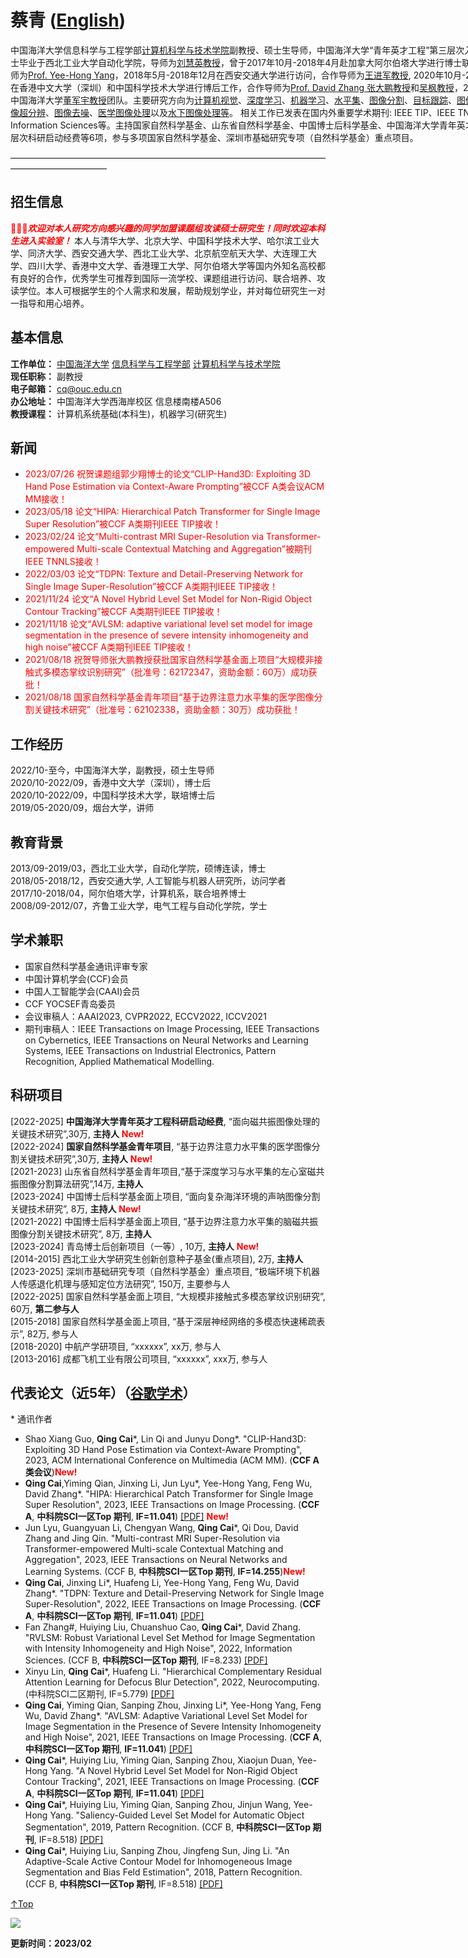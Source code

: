 <span id = "Top"> </span>
# 蔡青 (<a href="/index-en.html">English</a>)  

<p style="width:970px;">
    <img src="/cai.jpg" align="right" width="150" hspace="5" vspace="5">
    中国海洋大学信息科学与工程学部<a href="http://it.ouc.edu.cn/cq/list.htm">计算机科学与技术学院</a>副教授、硕士生导师，中国海洋大学“青年英才工程”第三层次入选者。博士毕业于西北工业大学自动化学院，导师为<a href="https://teacher.nwpu.edu.cn/liuhuiying">刘慧英教授</a>，曾于2017年10月-2018年4月赴加拿大阿尔伯塔大学进行博士联合培养，导师为<a href="http://webdocs.cs.ualberta.ca/~yang/index.html">Prof. Yee-Hong Yang</a>，2018年5月-2018年12月在西安交通大学进行访问，合作导师为<a href="https://gr.xjtu.edu.cn/zh/web/jinjun/home">王进军教授</a>, 2020年10月-2022年9月在香港中文大学（深圳）和中国科学技术大学进行博后工作，合作导师为<a href="https://scholar.google.com/citations?user=IOagLnEAAAAJ&hl=zh-CN">Prof. David Zhang 张大鹏教授</a>和<a href="https://scholar.google.com/citations?user=5bInRDEAAAAJ&hl=zh-CN">吴枫教授</a>，2022年加入中国海洋大学<a href="http://it.ouc.edu.cn/djy/main.htm">董军宇教授</a>团队。主要研究方向为<u>计算机视觉</u>、<u>深度学习</u>、<u>机器学习</u>、<u>水平集</u>、<u>图像分割</u>、<u>目标跟踪</u>、<u>图像恢复</u>、<u>图像超分辨</u>、<u>图像去噪</u>、<u>医学图像处理</u>以及<u>水下图像处理等</u>。 相关工作已发表在国内外重要学术期刊: IEEE TIP、IEEE TNNLS、PR、Information Sciences等。主持国家自然科学基金、山东省自然科学基金、中国博士后科学基金、中国海洋大学青年英才工程第三层次科研启动经费等6项，参与多项国家自然科学基金、深圳市基础研究专项（自然科学基金）重点项目。
</p>  
———————————————————————————————————————————————

## 招生信息
<span style="color:red;">🎈🎈🎈***欢迎对本人研究方向感兴趣的同学加盟课题组攻读硕士研究生！同时欢迎本科生进入实验室！***</span> 本人与清华大学、北京大学、中国科学技术大学、哈尔滨工业大学、同济大学、西安交通大学、西北工业大学、北京航空航天大学、大连理工大学、四川大学、香港中文大学、香港理工大学、阿尔伯塔大学等国内外知名高校都有良好的合作，优秀学生可推荐到国际一流学校、课题组进行访问、联合培养、攻读学位。本人可根据学生的个人需求和发展，帮助规划学业，并对每位研究生一对一指导和用心培养。
    
## 基本信息
**工作单位：** <a href="http://www.ouc.edu.cn/">中国海洋大学</a> <a href="http://it.ouc.edu.cn/main.htm">信息科学与工程学部</a> <a href="https://it.ouc.edu.cn/cs/main.htm">计算机科学与技术学院</a>   
**现任职称：** 副教授   
**电子邮箱：** cq@ouc.edu.cn   
**办公地址：** 中国海洋大学西海岸校区 信息楼南楼A506   
**教授课程：** 计算机系统基础(本科生)，机器学习(研究生) 

## 新闻
+ <span style="color:red;">2023/07/26 祝贺课题组郭少翔博士的论文“CLIP-Hand3D: Exploiting 3D Hand Pose Estimation via Context-Aware Prompting”被CCF A类会议ACM MM接收！
+ <span style="color:red;">2023/05/18 论文“HIPA: Hierarchical Patch Transformer for Single Image Super Resolution”被CCF A类期刊IEEE TIP接收！</span>
+ <span style="color:red;">2023/02/24 论文“Multi-contrast MRI Super-Resolution via Transformer-empowered Multi-scale Contextual Matching and Aggregation”被期刊IEEE TNNLS接收！</span>
+ <span style="color:red;">2022/03/03 论文“TDPN: Texture and Detail-Preserving Network for Single Image Super-Resolution”被CCF A类期刊IEEE TIP接收！</span>
+ <span style="color:red;">2021/11/24 论文“A Novel Hybrid Level Set Model for Non-Rigid Object Contour Tracking”被CCF A类期刊IEEE TIP接收！</span>
+ <span style="color:red;">2021/11/18 论文“AVLSM: adaptive variational level set model for image segmentation in the presence of severe intensity inhomogeneity and high noise”被CCF A类期刊IEEE TIP接收！</span>
+ <span style="color:red;">2021/08/18 祝贺导师张大鹏教授获批国家自然科学基金面上项目“大规模非接触式多模态掌纹识别研究”（批准号：62172347，资助金额：60万）成功获批！</span>
+ <span style="color:red;">2021/08/18 国家自然科学基金青年项目“基于边界注意力水平集的医学图像分割关键技术研究”（批准号：62102338，资助金额：30万）成功获批！</span>

## 工作经历
2022/10-至今，中国海洋大学，副教授，硕士生导师   
2020/10-2022/09，香港中文大学（深圳），博士后   
2020/10-2022/09，中国科学技术大学，联培博士后   
2019/05-2020/09，烟台大学，讲师 
    
## 教育背景 
2013/09-2019/03，西北工业大学，自动化学院，硕博连读，博士  
2018/05-2018/12，西安交通大学, 人工智能与机器人研究所，访问学者   
2017/10-2018/04，阿尔伯塔大学，计算机系，联合培养博士  
2008/09-2012/07，齐鲁工业大学，电气工程与自动化学院，学士   

## 学术兼职
+ 国家自然科学基金通讯评审专家
+ 中国计算机学会(CCF)会员
+ 中国人工智能学会(CAAI)会员  
+ CCF YOCSEF青岛委员
+ 会议审稿人：AAAI2023, CVPR2022, ECCV2022, ICCV2021  
+ 期刊审稿人：IEEE Transactions on Image Processing, IEEE Transactions on Cybernetics, IEEE Transactions on Neural Networks and Learning Systems, IEEE Transactions on Industrial Electronics, Pattern Recognition, Applied Mathematical Modelling.    

## 科研项目
[2022-2025] **中国海洋大学青年英才工程科研启动经费**, “面向磁共振图像处理的关键技术研究”,30万, **主持人** <span style="color:red;">**New!**</span>    
[2022-2024] **国家自然科学基金青年项目**, “基于边界注意力水平集的医学图像分割关键技术研究”,30万, **主持人** <span style="color:red;">**New!**</span>    
[2021-2023] 山东省自然科学基金青年项目,“基于深度学习与水平集的左心室磁共振图像分割算法研究”,14万, **主持人**  
[2023-2024] 中国博士后科学基金面上项目, “面向复杂海洋环境的声呐图像分割关键技术研究”, 8万, **主持人** <span style="color:red;">**New!**</span>  
[2021-2022] 中国博士后科学基金面上项目, “基于边界注意力水平集的脑磁共振图像分割关键技术研究”, 8万, **主持人**  
[2023-2024] 青岛博士后创新项目（一等）, 10万, **主持人** <span style="color:red;">**New!**</span>       
[2014-2015] 西北工业大学研究生创新创意种子基金(重点项目), 2万, **主持人**  
[2023-2025] 深圳市基础研究专项（自然科学基金）重点项目, “极端环境下机器人传感退化机理与感知定位方法研究”, 150万, 主要参与人  
[2022-2025] 国家自然科学基金面上项目, “大规模非接触式多模态掌纹识别研究”, 60万, **第二参与人**  
[2015-2018] 国家自然科学基金面上项目, “基于深层神经网络的多模态快速稀疏表示”, 82万, 参与人  
[2018-2020] 中航产学研项目, “xxxxxx”, xx万, 参与人  
[2013-2016] 成都飞机工业有限公司项目,  “xxxxxx”, xxx万, 参与人  

## 代表论文（近5年）（<a href="https://scholar.google.com/citations?user=0dnTKrcAAAAJ&hl=en">谷歌学术</a>） 
\* 通讯作者
+ Shao Xiang Guo, **Qing Cai***, Lin Qi and Junyu Dong*. "CLIP-Hand3D: Exploiting 3D Hand Pose Estimation via Context-Aware Prompting", 2023, ACM International Conference on Multimedia (ACM MM). (**CCF A 类会议**)<span style="color:red;">**New!**</span> 
+ **Qing Cai**,Yiming Qian, Jinxing Li, Jun Lyu\*, Yee-Hong Yang, Feng Wu, David Zhang*. "HIPA: Hierarchical Patch Transformer for Single Image Super Resolution", 2023, IEEE Transactions on Image Processing. (**CCF A**, **中科院SCI一区Top 期刊**, **IF=11.041**) <a href="https://ieeexplore.ieee.org/abstract/document/" target="_blank">[PDF]</a> <span style="color:red;">**New!**</span>
+ Jun Lyu, Guangyuan Li, Chengyan Wang, **Qing Cai***, Qi Dou, David Zhang and Jing Qin. "Multi-contrast MRI Super-Resolution via Transformer-empowered Multi-scale Contextual Matching and Aggregation", 2023, IEEE Transactions on Neural Networks and Learning Systems. (CCF B, **中科院SCI一区Top 期刊**, **IF=14.255**)<span style="color:red;">**New!**</span> 
+ **Qing Cai**, Jinxing Li\*, Huafeng Li, Yee-Hong Yang, Feng Wu, David Zhang*. "TDPN: Texture and Detail-Preserving Network for Single Image Super-Resolution", 2022, IEEE Transactions on Image Processing. (**CCF A**, **中科院SCI一区Top 期刊**, **IF=11.041**) <a href="https://ieeexplore.ieee.org/abstract/document/9619954/" target="_blank">[PDF]</a> 
+ Fan Zhang#, Huiying Liu, Chuanshuo Cao, **Qing Cai***, David Zhang. "RVLSM: Robust Variational Level Set Method for Image Segmentation with Intensity Inhomogeneity and High Noise", 2022, Information Sciences. (CCF B, **中科院SCI一区Top 期刊**, IF=8.233) <a href="https://ieeexplore.ieee.org/abstract/document/9727093" target="_blank">[PDF]</a>
+ Xinyu Lin, **Qing Cai***, Huafeng Li. "Hierarchical Complementary Residual Attention Learning for Defocus Blur Detection", 2022, Neurocomputing. (中科院SCI二区期刊, IF=5.779) <a href="https://www.sciencedirect.com/science/article/pii/S092523122200741X" target="_blank">[PDF]</a>
+ **Qing Cai**, Yiming Qian, Sanping Zhou, Jinxing Li\*, Yee-Hong Yang, Feng Wu, David Zhang*. "AVLSM: Adaptive Variational Level Set Model for Image Segmentation in the Presence of Severe Intensity Inhomogeneity and High Noise", 2021, IEEE Transactions on Image Processing. (**CCF A**, **中科院SCI一区Top 期刊**, **IF=11.041**) <a href="https://ieeexplore.ieee.org/abstract/document/9619954/" target="_blank">[PDF]</a>
+ **Qing Cai***, Huiying Liu, Yiming Qian, Sanping Zhou, Xiaojun Duan, Yee-Hong Yang. "A Novel Hybrid Level Set Model for Non-Rigid Object Contour Tracking", 2021, IEEE Transactions on Image Processing. (**CCF A**, **中科院SCI一区Top 期刊**, **IF=11.041**) <a href="https://ieeexplore.ieee.org/abstract/document/9626663" target="_blank">[PDF]</a>
+ **Qing Cai***, Huiying Liu, Yiming Qian, Sanping Zhou, Jinjun Wang, Yee-Hong Yang. "Saliency-Guided Level Set Model for Automatic Object Segmentation", 2019, Pattern Recognition. (CCF B, **中科院SCI一区Top 期刊**, IF=8.518) <a href="https://www.sciencedirect.com/science/article/pii/S0031320319301657" target="_blank">[PDF]</a>
+ **Qing Cai***, Huiying Liu, Sanping Zhou, Jingfeng Sun, Jing Li. "An Adaptive-Scale Active Contour Model for Inhomogeneous Image Segmentation and Bias Feld Estimation", 2018, Pattern Recognition. (CCF B, **中科院SCI一区Top 期刊**, IF=8.518) <a href="https://www.sciencedirect.com/science/article/pii/S0031320318301729" target="_blank">[PDF]</a>

[↑Top](#Top)

<a href="https://clustrmaps.com/site/1bf9f"  title="Visit tracker"><img src="//www.clustrmaps.com/map_v2.png?d=YgAX7EI4VQTaUhsp2h3xKcH7hPOD2pUDVXgafAsrXTE&cl=ffffff" /></a>

**更新时间：2023/02**
